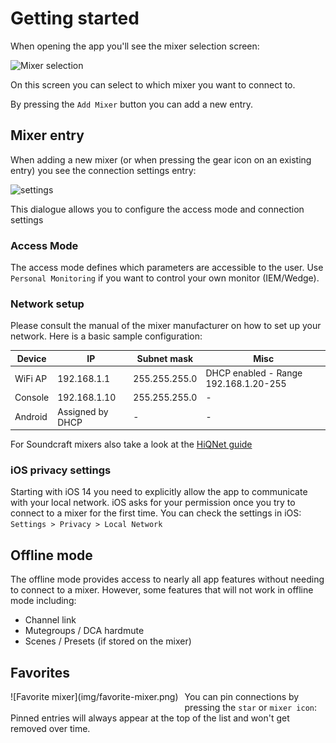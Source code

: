 # Getting started

When opening the app you'll see the mixer selection screen:

![Mixer selection](../img/mixer-selection.png)

On this screen you can select to which mixer you want to connect to.

By pressing the `Add Mixer` button you can add a new entry.

## Mixer entry

When adding a new mixer (or when pressing the gear icon on an existing entry) you see the connection settings entry:

![settings](../img/mixer-connection-settings.png)

This dialogue allows you to configure the access mode and connection settings

### Access Mode

The access mode defines which parameters are accessible to the user.
Use `Personal Monitoring` if you want to control your own monitor (IEM/Wedge).

### Network setup

Please consult the manual of the mixer manufacturer on how to set up your network.
Here is a basic sample configuration:

| Device  | IP               | Subnet mask   | Misc                                  | 
|---------|------------------|---------------|---------------------------------------|
| WiFi AP | 192.168.1.1      | 255.255.255.0 | DHCP enabled - Range 192.168.1.20-255 |
| Console | 192.168.1.10     | 255.255.255.0 | -                                     | 
| Android | Assigned by DHCP | -             | -                                     |

For Soundcraft mixers also take a look at the [HiQNet guide](soundcraft/hiqnet.md)

### iOS privacy settings

Starting with iOS 14 you need to explicitly allow the app to communicate with your local network.
iOS asks for your permission once you try to connect to a mixer for the first time.
You can check the settings in iOS: `Settings > Privacy > Local Network`

## Offline mode

The offline mode provides access to nearly all app features without
needing to connect to a mixer. However, some features that will not work in offline mode including:

- Channel link
- Mutegroups / DCA hardmute
- Scenes / Presets (if stored on the mixer)

## Favorites

<div style="float:left;margin:0 10px 10px 0" markdown="1">
![Favorite mixer](img/favorite-mixer.png)
</div>

You can pin connections by pressing the `star` or `mixer icon`:
Pinned entries will always appear at the top of the list
and won't get removed over time.
<div style="clear: both;"></div>
